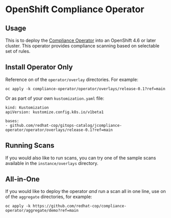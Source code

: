 # OpenShift Compliance Operator

## Usage

This is to deploy the [Compliance Operator](https://docs.openshift.com/container-platform/latest/security/compliance_operator/compliance-operator-understanding.html) into an OpenShift 4.6 or later cluster. This operator
provides compliance scanning based on selectable set of rules.

## Install Operator Only

Reference on of the `operator/overlay` directories.  For example:

```
oc apply -k compliance-operator/operator/overlays/release-0.1?ref=main
```

Or as part of your own `kustomization.yaml` file:

```
kind: Kustomization
apiVersion: kustomize.config.k8s.io/v1beta1

bases:
- github.com/redhat-cop/gitops-catalog/jcompliance-operator/operator/overlays/release-0.1?ref=main
```

## Running Scans

If you would also like to run scans, you can try one of the sample scans available in the `instance/overlays` directory.

## All-in-One

If you would like to deploy the operator *and* run a scan all in one line, use on of the `aggregate` directories, for example:

```
oc apply -k https://github.com/redhat-cop/compliance-operator/aggregate/demo?ref=main
```